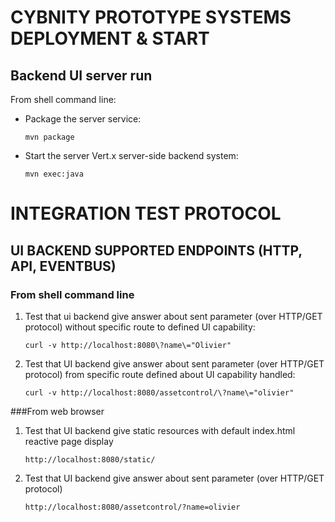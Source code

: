 # CYBNITY PROTOTYPE SYSTEMS DEPLOYMENT & START
## Backend UI server run
From shell command line:
* Package the server service:

  ```shell
  mvn package
  ```
  
* Start the server Vert.x server-side backend system:

  ```shell
  mvn exec:java
  ```

# INTEGRATION TEST PROTOCOL

## UI BACKEND SUPPORTED ENDPOINTS (HTTP, API, EVENTBUS)
### From shell command line
1. Test that ui backend give answer about sent parameter (over HTTP/GET protocol) without specific route to defined UI capability:

    ```shell
    curl -v http://localhost:8080\?name\="Olivier"
    ```
  
2. Test that UI backend give answer about sent parameter (over HTTP/GET protocol) from specific route defined about UI capability handled:
 
    ```shell
    curl -v http://localhost:8080/assetcontrol/\?name\="olivier" 
    ```
    
###From web browser
1. Test that UI backend give static resources with default index.html reactive page display

    ```shell
    http://localhost:8080/static/
    ```
    
2. Test that UI backend give answer about sent parameter (over HTTP/GET protocol)


    ```shell
    http://localhost:8080/assetcontrol/?name=olivier
    ```
